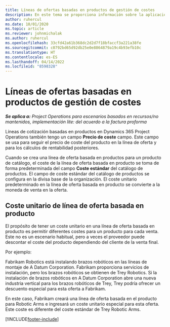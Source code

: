 ```yaml
---
title: Líneas de ofertas basadas en productos de gestión de costes
description: En este tema se proporciona información sobre la aplicación de un precio de coste a una línea de oferta basada en producto.
author: ruhercul
ms.date: 10/01/2020
ms.topic: article
ms.reviewer: johnmichalak
ms.author: ruhercul
ms.openlocfilehash: 33cfd42a61b368dc2d2d7f18bfaccf3a221a38fe
ms.sourcegitcommit: c0792bd65d92db25e0e8864879a19c4b93efb10c
ms.translationtype: HT
ms.contentlocale: es-ES
ms.lasthandoff: 04/14/2022
ms.locfileid: "8598328"
---
```

# <a name="costing-product-based-quote-lines"></a>Líneas de ofertas basadas en productos de gestión de costes

_**Se aplica a:** Project Operations para escenarios basados en recursos/no mantenidos, implementación lite: del acuerdo a la factura proforma_


Líneas de cotización basadas en productos en Dynamics 365 Project Operations también tengo un campo **Precio de coste** campo. Este campo se usa para seguir el precio de coste del producto en la línea de oferta y para los cálculos de rentabilidad posteriores.

Cuando se crea una línea de oferta basada en productos para un producto de catálogo, el coste de la línea de oferta basada en producto se toma de forma predeterminada del campo **Coste estándar** del catálogo de productos. El campo de coste estándar del catálogo de productos se configura en la divisa base de la organización. El coste unitario predeterminado en la línea de oferta basada en producto se convierte a la moneda de venta en la oferta.

## <a name="unit-cost-on-a-product-based-quote-line"></a>Coste unitario de línea de oferta basada en producto

El propósito de tener un coste unitario en una línea de oferta basada en producto es permitir diferentes costes para un producto para cada venta. Este no es un escenario habitual, pero a veces el proveedor puede descontar el coste del producto dependiendo del cliente de la venta final.

Por ejemplo:

Fabrikam Robotics está instalando brazos robóticos en las líneas de montaje de A Datum Corporation. Fabrikam proporciona servicios de instalación, pero los brazos robóticos se obtienen de Trey Robotics. Si la instalación de brazos robóticos en A Datum Corporation abre una nueva industria vertical para los brazos robóticos de Trey, Trey podría ofrecer un descuento especial para esta oferta a Fabrikam.

En este caso, Fabrikam creará una línea de oferta basada en el producto para Robotic Arms e ingresará un coste unitario especial para esta oferta. Este coste es diferente del coste estándar de Trey Robotic Arms.


[!INCLUDE[footer-include](../../includes/footer-banner.md)]